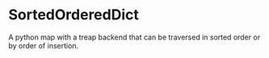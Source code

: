 # SortedOrderedDict
A python map with a treap backend that can be traversed in sorted order or by order of insertion.
